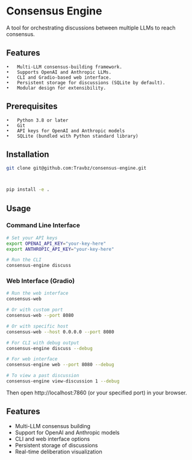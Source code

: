 # Consensus Engine

A tool for orchestrating discussions between multiple LLMs to reach consensus.

## Features

	•	Multi-LLM consensus-building framework.
	•	Supports OpenAI and Anthropic LLMs.
	•	CLI and Gradio-based web interface.
	•	Persistent storage for discussions (SQLite by default).
	•	Modular design for extensibility.

## Prerequisites

	•	Python 3.8 or later
	•	Git
	•	API keys for OpenAI and Anthropic models
	•	SQLite (bundled with Python standard library)

## Installation



```bash
git clone git@github.com:Travbz/consensus-engine.git



pip install -e .
```

## Usage

### Command Line Interface
```bash
# Set your API keys
export OPENAI_API_KEY="your-key-here"
export ANTHROPIC_API_KEY="your-key-here"

# Run the CLI
consensus-engine discuss
```

### Web Interface (Gradio)
```bash
# Run the web interface
consensus-web

# Or with custom port
consensus-web --port 8080

# Or with specific host
consensus-web --host 0.0.0.0 --port 8080

# For CLI with debug output
consensus-engine discuss --debug

# For web interface
consensus-engine web --port 8080 --debug

# To view a past discussion
consensus-engine view-discussion 1 --debug

```

Then open http://localhost:7860 (or your specified port) in your browser.

## Features

- Multi-LLM consensus building
- Support for OpenAI and Anthropic models
- CLI and web interface options
- Persistent storage of discussions
- Real-time deliberation visualization
